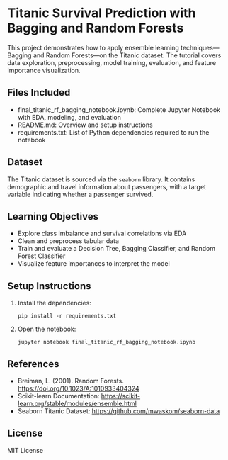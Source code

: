 # Titanic Survival Prediction with Bagging and Random Forests

This project demonstrates how to apply ensemble learning techniques—Bagging and Random Forests—on the Titanic dataset. The tutorial covers data exploration, preprocessing, model training, evaluation, and feature importance visualization.

## Files Included

- final_titanic_rf_bagging_notebook.ipynb: Complete Jupyter Notebook with EDA, modeling, and evaluation
- README.md: Overview and setup instructions
- requirements.txt: List of Python dependencies required to run the notebook

## Dataset

The Titanic dataset is sourced via the `seaborn` library. It contains demographic and travel information about passengers, with a target variable indicating whether a passenger survived.

## Learning Objectives

- Explore class imbalance and survival correlations via EDA
- Clean and preprocess tabular data
- Train and evaluate a Decision Tree, Bagging Classifier, and Random Forest Classifier
- Visualize feature importances to interpret the model

## Setup Instructions

1. Install the dependencies:
   ```
   pip install -r requirements.txt
   ```

2. Open the notebook:
   ```
   jupyter notebook final_titanic_rf_bagging_notebook.ipynb
   ```

## References

- Breiman, L. (2001). Random Forests. https://doi.org/10.1023/A:1010933404324
- Scikit-learn Documentation: https://scikit-learn.org/stable/modules/ensemble.html
- Seaborn Titanic Dataset: https://github.com/mwaskom/seaborn-data

## License

MIT License
